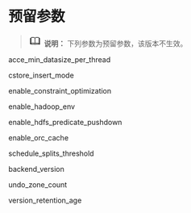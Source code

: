 # 预留参数<a name="ZH-CN_TOPIC_0311762489"></a>

>![](public_sys-resources/icon-note.png) **说明：**
>下列参数为预留参数，该版本不生效。

acce\_min\_datasize\_per\_thread

cstore\_insert\_mode

enable\_constraint\_optimization

enable\_hadoop\_env

enable\_hdfs\_predicate\_pushdown

enable\_orc\_cache

schedule\_splits\_threshold

backend\_version

undo\_zone\_count

version\_retention\_age
